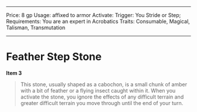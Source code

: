 
---
Price: 8 gp
Usage: affixed to armor
Activate: 
Trigger: You Stride or Step;
Requirements: You are an expert in Acrobatics
Traits: Consumable, Magical, Talisman, Transmutation

---

# Feather Step Stone

**Item 3**

> This stone, usually shaped as a cabochon, is a small chunk of amber with a bit of feather or a flying insect caught within it. When you activate the stone, you ignore the effects of any difficult terrain and greater difficult terrain you move through until the end of your turn.
